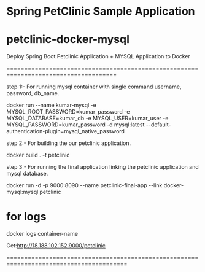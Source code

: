 # Spring PetClinic Sample Application

# petclinic-docker-mysql


Deploy Spring Boot Petclinic Application + MYSQL Application to Docker


=====================================================================================


step 1:-  For running mysql container with single command username, password, db_name.


docker run --name kumar-mysql -e MYSQL_ROOT_PASSWORD=kumar_password -e MYSQL_DATABASE=kumar_db -e MYSQL_USER=kumar_user -e MYSQL_PASSWORD=kumar_password -d mysql:latest --default-authentication-plugin=mysql_native_password


step 2:-   For building the our petclinic application.

docker build . -t petclinic


step 3:-  For running the final application linking the petclinic application and mysql database.

docker run -d -p 9000:8090 --name petclinic-final-app --link docker-mysql:mysql petclinic   


for logs
===========
docker logs container-name


Get:http://18.188.102.152:9000/petclinic

========================================================================================
